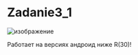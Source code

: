# Zadanie3_1
![изображение](https://user-images.githubusercontent.com/67797785/227950460-3c9aff70-6e4e-4cba-8b28-add4b2e3311f.png)


Работает на версиях андроид ниже R(30)!
